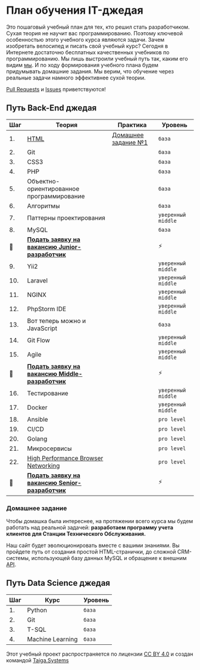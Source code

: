 # План обучения IT-джедая

Это пошаговый учебный план для тех, кто решил стать разработчиком. Сухая теория не научит вас программированию. Поэтому ключевой особенностью этого учебного курса являются задачи. Зачем изобретать велосипед и писать свой учебный курс? Сегодня в Интернете достаточно бесплатных качественных учебников по программированию. Мы лишь выстроили учебный путь так, каким его видим [мы](http://taiga.systems/). И по ходу формирования учебного плана будем придумывать домашние задания. Мы верим, что обучение через реальные задачи намного эффективнее сухой теории.  

[Pull Requests](https://github.com/taigasys/school/pulls) и [Issues](https://github.com/taigasys/school/issues) приветствуются! 



## Путь Back-End джедая
| Шаг| Теория | Практика |Уровень |
|--- |---  |--- |--- |
| 1. | [HTML](steps/1_html.md) | [Домашнее задание №1](/steps/1_html_hw.md) | `база` |
| 2. | Git  |                                     | `база` |
| 3. | CSS3   |                                   | `база` |
| 4. | PHP   |                                    | `база` |
| 5. | Объектно-ориентированное программирование | | `база` |
| 6. | Алгоритмы |                                | `база` |
| 7. | Паттерны проектирования |                  | `уверенный middle` |
| 8. | MySQL |                                    | `база` |
| :bug: | [**Подать заявку на вакансию Junior-разработчик**](mailto:mail@taiga.systems?subject=Junior)  | | :zap: |
| 9. | Yii2 |                                     | `уверенный middle` |
| 10. | Laravel |                                  | `уверенный middle` |
| 11.| NGINX |                                    | `уверенный middle` |
| 12.| PhpStorm IDE |                             | `уверенный middle` |
| 13.| Вот теперь можно и JavaScript |          | `база` |
| 14.| Git Flow |                             | `уверенный middle` |
| 15.| Agile |                             | `уверенный middle` |
| :robot:| [**Подать заявку на вакансию Middle-разработчик**](mailto:mail@taiga.systems?subject=Middle) |  | :zap: |
| 16.| Тестирование |                             | `уверенный middle` |
| 17.| Docker |                                   | `уверенный middle` |
| 18.| Ansible |                                    | `pro level` |
| 19.| CI/CD |                                    | `pro level` |
| 20.| Golang |                                   | `pro level` |
| 21.| Микросервисы  |                            | `pro level` |
| 22. | [High Performance Browser Networking](https://hpbn.co/) | | `pro level` |
| :rocket: | [**Подать заявку на вакансию Senior-разработчик**](mailto:mail@taiga.systems?subject=Senior) |  | :zap: |

### Домашнее задание
Чтобы домашка была интереснее, на протяжении всего курса мы будем работать над реальной задачей: **разработаем программу учета клиентов для Станции Технического Обслуживания.**  

Наш сайт будет эволюционировать вместе с вашими знаниями. Вы пройдете путь от создания простой HTML-странички, до сложной CRM-системы, использующей базу данных MySQL и обращение к внешним [API](https://ru.wikipedia.org/wiki/API).
  
  
    
      

## Путь Data Science джедая
| Шаг| Курс             |Уровень |
|--- |---               |---     |
| 1. | Python           | `база`|
| 2. | Git              | `база`|
| 3. | T-SQL            | `база`|
| 4. | Machine Learning | `база`|
  
  
  
  
 Этот учебный проект распространяется по лицензии [CC BY 4.0](https://creativecommons.org/licenses/by/4.0/deed.ru) и создан командой [Taiga.Systems](http://taiga.systems/)
